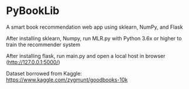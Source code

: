 # PyBookLib
A smart book recommendation web app using sklearn, NumPy, and Flask 

After installing sklearn, Numpy, run MLR.py with Python 3.6x or higher to train the recommender system

After installing flask, run main.py and open a local host in browser (http://127.0.0.1:5000/)

Dataset borrowed from Kaggle: https://www.kaggle.com/zygmunt/goodbooks-10k 
